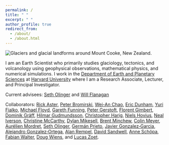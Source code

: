 ```yaml
---
permalink: /
title: " "
excerpt: " "
author_profile: true
redirect_from: 
  - /about/
  - /about.html
---
```

![Glaciers and glacial landforms around Mount Cooke, New Zealand.](https://bradlipovsky.github.io/images/PANO_20190317_142920.jpg)

I am an Earth Scientist who primarily studies glaciology, tectonics, and volcanology using geophysical observations, mathematical physics, and numerical simulations.  I work in the [Department of Earth and Planetary Sciences](http://eps.harvard.edu) at [Harvard University](http://harvard.edu) where I am a Research Associate, Lecturer, and Principal Investigator.

Current advisees:  [Seth Olinger](https://eps.harvard.edu/people/seth-olinger) and [Will Flanagan](https://eps.harvard.edu/people/will-flanagan)

Collaborators: [Rick Aster](https://sites.warnercnr.colostate.edu/aster/), [Peter Bromirski](http://iodlabs.ucsd.edu/peter/), [Wei-An Chao](http://vvnchao.blogspot.com/), [Eric Dunham](https://pangea.stanford.edu/~edunham/), [Yuri Fialko](https://sioviz.ucsd.edu/~fialko/), [Michael Floyd](http://web.mit.edu/mfloyd/www/), [Gareth Funning](http://www.garethfunning.com/), [Peter Gerstoft](http://noiselab.ucsd.edu/), [Florent Gimbert](http://pp.ige-grenoble.fr/annuaire/annuaire-osug-ige/gimbertf.htm), [Dominik Gräff](http://www.vaw.ethz.ch/en/people/person-detail.html?persid=235960), [Hilmar Gudmundsson](https://www.northumbria.ac.uk/about-us/our-staff/g/g-hilmar-gudmundsson/), [Christopher Harig](https://polarice.geo.arizona.edu/),  [Niels Hovius](https://www.gfz-potsdam.de/en/staff/niels-hovius/), [Neal Iverson](https://ge-at.iastate.edu/directory/neal-iverson/), [Christine McCarthy](https://mccarthychristine.wixsite.com/icemechanics), [Dylan Mikesell](https://earth.boisestate.edu/people/dylanmikesell/), [Brent Minchew](https://eapsweb.mit.edu/people/minchew), [Colin Meyer](https://engineering.dartmouth.edu/people/faculty/colin-meyer), [Aurélien Mordret](https://sites.google.com/site/aurelienmordretswebpage/home?authuser=0), [Seth Olinger](https://eps.harvard.edu/people/seth-olinger), [Germán Prieto](https://www.gaprieto.com/), [Javier Gonzalez‐Garcia](https://www.cicese.edu.mx/investigacion/personal_academico/113), [Alejandro Gonzalez‐Ortega](http://alexgonzalez.mx/index.html), [Alan Rempel](https://pages.uoregon.edu/rempel/), [David Sandwell](https://topex.ucsd.edu/sandwell/), [Anne Schöpa](https://www.gfz-potsdam.de/en/staff/anne-schoepa/sec51/), [Fabian Walter](http://www.vaw.ethz.ch/en/people/person-detail.MTI0OTY2.TGlzdC8xOTYxLDE1MTczNjI1ODA=.html), [Doug Wiens](https://eps.wustl.edu/people/douglas-wiens), and [Lucas Zoet](http://geoscience.wisc.edu/geoscience/people/faculty/lucas-zoet/). 
